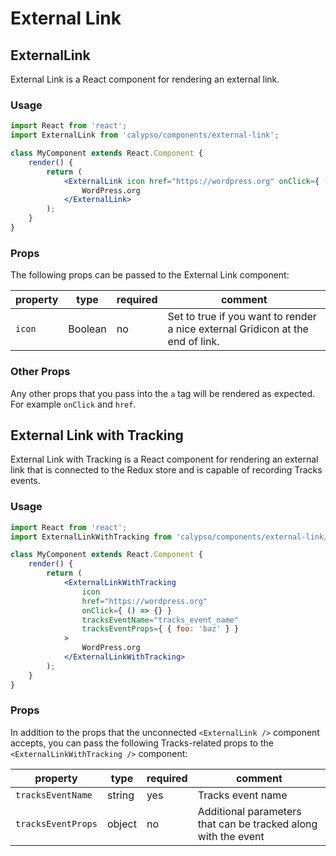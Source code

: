 # External Link

## ExternalLink

External Link is a React component for rendering an external link.

### Usage

```jsx
import React from 'react';
import ExternalLink from 'calypso/components/external-link';

class MyComponent extends React.Component {
	render() {
		return (
			<ExternalLink icon href="https://wordpress.org" onClick={ () => {} }>
				WordPress.org
			</ExternalLink>
		);
	}
}
```

### Props

The following props can be passed to the External Link component:

| property | type    | required | comment                                                                        |
| -------- | ------- | -------- | ------------------------------------------------------------------------------ |
| `icon`   | Boolean | no       | Set to true if you want to render a nice external Gridicon at the end of link. |

### Other Props

Any other props that you pass into the `a` tag will be rendered as expected.
For example `onClick` and `href`.

## External Link with Tracking

External Link with Tracking is a React component for rendering an external link that is connected to the Redux store
and is capable of recording Tracks events.

### Usage

```jsx
import React from 'react';
import ExternalLinkWithTracking from 'calypso/components/external-link/with-tracking';

class MyComponent extends React.Component {
	render() {
		return (
			<ExternalLinkWithTracking
				icon
				href="https://wordpress.org"
				onClick={ () => {} }
				tracksEventName="tracks_event_name"
				tracksEventProps={ { foo: 'baz' } }
			>
				WordPress.org
			</ExternalLinkWithTracking>
		);
	}
}
```

### Props

In addition to the props that the unconnected `<ExternalLink />` component accepts, you
can pass the following Tracks-related props to the `<ExternalLinkWithTracking />` component:

| property           | type   | required | comment                                                        |
| ------------------ | ------ | -------- | -------------------------------------------------------------- |
| `tracksEventName`  | string | yes      | Tracks event name                                              |
| `tracksEventProps` | object | no       | Additional parameters that can be tracked along with the event |

